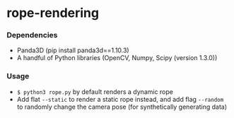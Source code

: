 # rope-rendering

### Dependencies
* Panda3D (pip install panda3d==1.10.3)
* A handful of Python libraries (OpenCV, Numpy, Scipy (version 1.3.0))

### Usage
* `$ python3 rope.py` by default renders a dynamic rope
* Add flat `--static` to render a static rope instead, and add flag `--random` to randomly change the camera pose (for synthetically generating data)
